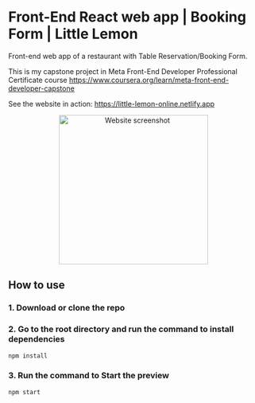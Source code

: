 # Front-End React web app | Booking Form | Little Lemon

Front-end web app of a restaurant with Table Reservation/Booking Form.

This is my capstone project in Meta Front-End Developer Professional Certificate course https://www.coursera.org/learn/meta-front-end-developer-capstone

See the website in action: https://little-lemon-online.netlify.app

<p align="center">
    <img width="300" src="https://i.imgur.com/VrBhPIq.png" alt="Website screenshot">
</p>

## How to use
### 1. Download or clone the repo
### 2. Go to the root directory and run the command to install dependencies
```
npm install
```
### 3. Run the command to Start the preview
```
npm start
```
